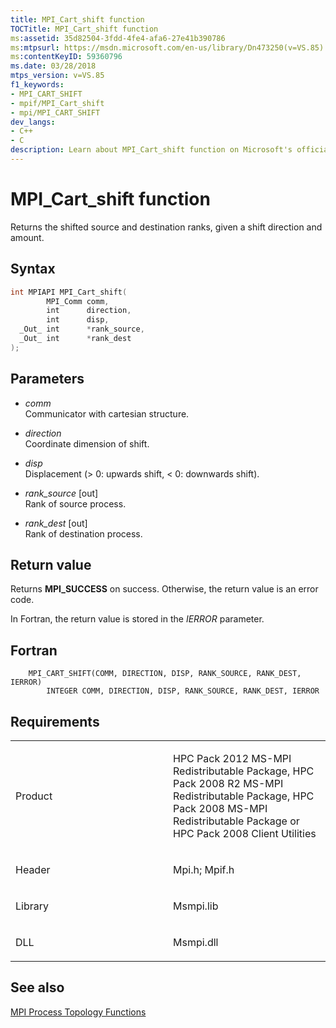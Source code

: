 ```yaml
---
title: MPI_Cart_shift function
TOCTitle: MPI_Cart_shift function
ms:assetid: 35d82504-3fdd-4fe4-afa6-27e41b390786
ms:mtpsurl: https://msdn.microsoft.com/en-us/library/Dn473250(v=VS.85)
ms:contentKeyID: 59360796
ms.date: 03/28/2018
mtps_version: v=VS.85
f1_keywords:
- MPI_CART_SHIFT
- mpif/MPI_Cart_shift
- mpi/MPI_CART_SHIFT
dev_langs:
- C++
- C
description: Learn about MPI_Cart_shift function on Microsoft's official site. Understand its syntax, parameters, return values, and its role in MPI Process Topology Functions.
---
```


# MPI\_Cart\_shift function

Returns the shifted source and destination ranks, given a shift direction and amount.

## Syntax

``` c++
int MPIAPI MPI_Cart_shift(
        MPI_Comm comm,
        int      direction,
        int      disp,
  _Out_ int      *rank_source,
  _Out_ int      *rank_dest
);
```

## Parameters

  - *comm*  
    Communicator with cartesian structure.

  - *direction*  
    Coordinate dimension of shift.

  - *disp*  
    Displacement (> 0: upwards shift, < 0: downwards shift).

  - *rank\_source* \[out\]  
    Rank of source process.

  - *rank\_dest* \[out\]  
    Rank of destination process.

## Return value

Returns **MPI\_SUCCESS** on success. Otherwise, the return value is an error code.

In Fortran, the return value is stored in the *IERROR* parameter.

## Fortran

``` FORTRAN
    MPI_CART_SHIFT(COMM, DIRECTION, DISP, RANK_SOURCE, RANK_DEST, IERROR)
        INTEGER COMM, DIRECTION, DISP, RANK_SOURCE, RANK_DEST, IERROR
```

## Requirements

<table>
<colgroup>
<col style="width: 50%" />
<col style="width: 50%" />
</colgroup>
<tbody>
<tr class="odd">
<td><p>Product</p></td>
<td><p>HPC Pack 2012 MS-MPI Redistributable Package, HPC Pack 2008 R2 MS-MPI Redistributable Package, HPC Pack 2008 MS-MPI Redistributable Package or HPC Pack 2008 Client Utilities</p></td>
</tr>
<tr class="even">
<td><p>Header</p></td>
<td>Mpi.h;
Mpif.h</td>
</tr>
<tr class="odd">
<td><p>Library</p></td>
<td>Msmpi.lib</td>
</tr>
<tr class="even">
<td><p>DLL</p></td>
<td>Msmpi.dll</td>
</tr>
</tbody>
</table>


## See also

[MPI Process Topology Functions](mpi-process-topology-functions.md)

